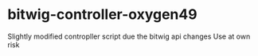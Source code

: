 # bitwig-controller-oxygen49
Slightly modified contropller script due the bitwig api changes
Use at own risk
